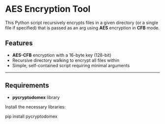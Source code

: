 # AES Encryption Tool

This Python script recursively encrypts files in a given directory (or a single file if specified) that is passed as an arg using **AES** encryption in **CFB** mode.

## Features
- **AES-CFB** encryption with a 16-byte key (128-bit)
- Recursive directory walking to encrypt all files within
- Simple, self-contained script requiring minimal arguments

---

## Requirements

- **pycryptodomex** library

Install the necessary libraries:

pip install pycryptodomex
